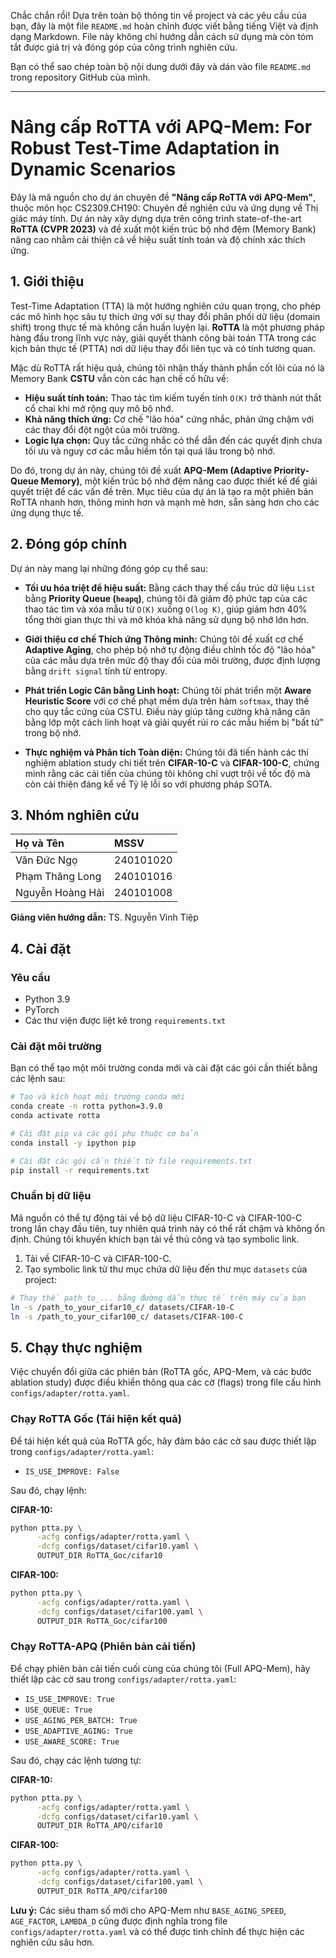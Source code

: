 Chắc chắn rồi! Dựa trên toàn bộ thông tin về project và các yêu cầu của bạn, đây là một file `README.md` hoàn chỉnh được viết bằng tiếng Việt và định dạng Markdown. File này không chỉ hướng dẫn cách sử dụng mà còn tóm tắt được giá trị và đóng góp của công trình nghiên cứu.

Bạn có thể sao chép toàn bộ nội dung dưới đây và dán vào file `README.md` trong repository GitHub của mình.

---

# Nâng cấp RoTTA với APQ-Mem: For Robust Test-Time Adaptation in Dynamic Scenarios

Đây là mã nguồn cho dự án chuyên đề **"Nâng cấp RoTTA với APQ-Mem"**, thuộc môn học CS2309.CH190: Chuyên đề nghiên cứu và ứng dụng về Thị giác máy tính. Dự án này xây dựng dựa trên công trình state-of-the-art **RoTTA (CVPR 2023)** và đề xuất một kiến trúc bộ nhớ đệm (Memory Bank) nâng cao nhằm cải thiện cả về hiệu suất tính toán và độ chính xác thích ứng.

## 1. Giới thiệu

Test-Time Adaptation (TTA) là một hướng nghiên cứu quan trọng, cho phép các mô hình học sâu tự thích ứng với sự thay đổi phân phối dữ liệu (domain shift) trong thực tế mà không cần huấn luyện lại. **RoTTA** là một phương pháp hàng đầu trong lĩnh vực này, giải quyết thành công bài toán TTA trong các kịch bản thực tế (PTTA) nơi dữ liệu thay đổi liên tục và có tính tương quan.

Mặc dù RoTTA rất hiệu quả, chúng tôi nhận thấy thành phần cốt lõi của nó là Memory Bank **CSTU** vẫn còn các hạn chế cố hữu về:
-   **Hiệu suất tính toán:** Thao tác tìm kiếm tuyến tính `O(K)` trở thành nút thắt cổ chai khi mở rộng quy mô bộ nhớ.
-   **Khả năng thích ứng:** Cơ chế "lão hóa" cứng nhắc, phản ứng chậm với các thay đổi đột ngột của môi trường.
-   **Logic lựa chọn:** Quy tắc cứng nhắc có thể dẫn đến các quyết định chưa tối ưu và nguy cơ các mẫu hiếm tồn tại quá lâu trong bộ nhớ.

Do đó, trong dự án này, chúng tôi đề xuất **APQ-Mem (Adaptive Priority-Queue Memory)**, một kiến trúc bộ nhớ đệm nâng cao được thiết kế để giải quyết triệt để các vấn đề trên. Mục tiêu của dự án là tạo ra một phiên bản RoTTA nhanh hơn, thông minh hơn và mạnh mẽ hơn, sẵn sàng hơn cho các ứng dụng thực tế.

## 2. Đóng góp chính

Dự án này mang lại những đóng góp cụ thể sau:

-   **Tối ưu hóa triệt để hiệu suất:** Bằng cách thay thế cấu trúc dữ liệu `List` bằng **Priority Queue (`heapq`)**, chúng tôi đã giảm độ phức tạp của các thao tác tìm và xóa mẫu từ `O(K)` xuống `O(log K)`, giúp giảm hơn 40% tổng thời gian thực thi và mở khóa khả năng sử dụng bộ nhớ lớn hơn.

-   **Giới thiệu cơ chế Thích ứng Thông minh:** Chúng tôi đề xuất cơ chế **Adaptive Aging**, cho phép bộ nhớ tự động điều chỉnh tốc độ "lão hóa" của các mẫu dựa trên mức độ thay đổi của môi trường, được định lượng bằng `drift signal` tính từ entropy.

-   **Phát triển Logic Cân bằng Linh hoạt:** Chúng tôi phát triển một **Aware Heuristic Score** với cơ chế phạt mềm dựa trên hàm `softmax`, thay thế cho quy tắc cứng của CSTU. Điều này giúp tăng cường khả năng cân bằng lớp một cách linh hoạt và giải quyết rủi ro các mẫu hiếm bị "bất tử" trong bộ nhớ.

-   **Thực nghiệm và Phân tích Toàn diện:** Chúng tôi đã tiến hành các thí nghiệm ablation study chi tiết trên **CIFAR-10-C** và **CIFAR-100-C**, chứng minh rằng các cải tiến của chúng tôi không chỉ vượt trội về tốc độ mà còn cải thiện đáng kể về Tỷ lệ lỗi so với phương pháp SOTA.

## 3. Nhóm nghiên cứu

| Họ và Tên | MSSV |
| :--- | :--- |
| Văn Đức Ngọ | 240101020 |
| Phạm Thăng Long | 240101016 |
| Nguyễn Hoàng Hải | 240101008 |

**Giảng viên hướng dẫn:** TS. Nguyễn Vinh Tiệp

## 4. Cài đặt

### Yêu cầu
- Python 3.9
- PyTorch
- Các thư viện được liệt kê trong `requirements.txt`

### Cài đặt môi trường
Bạn có thể tạo một môi trường conda mới và cài đặt các gói cần thiết bằng các lệnh sau:

```bash
# Tạo và kích hoạt môi trường conda mới
conda create -n rotta python=3.9.0
conda activate rotta

# Cài đặt pip và các gói phụ thuộc cơ bản
conda install -y ipython pip

# Cài đặt các gói cần thiết từ file requirements.txt
pip install -r requirements.txt
```

### Chuẩn bị dữ liệu
Mã nguồn có thể tự động tải về bộ dữ liệu CIFAR-10-C và CIFAR-100-C trong lần chạy đầu tiên, tuy nhiên quá trình này có thể rất chậm và không ổn định. Chúng tôi khuyến khích bạn tải về thủ công và tạo symbolic link.

1.  Tải về CIFAR-10-C và CIFAR-100-C.
2.  Tạo symbolic link từ thư mục chứa dữ liệu đến thư mục `datasets` của project:

```bash
# Thay thế path_to_... bằng đường dẫn thực tế trên máy của bạn
ln -s /path_to_your_cifar10_c/ datasets/CIFAR-10-C
ln -s /path_to_your_cifar100_c/ datasets/CIFAR-100-C
```

## 5. Chạy thực nghiệm

Việc chuyển đổi giữa các phiên bản (RoTTA gốc, APQ-Mem, và các bước ablation study) được điều khiển thông qua các cờ (flags) trong file cấu hình `configs/adapter/rotta.yaml`.

### Chạy RoTTA Gốc (Tái hiện kết quả)

Để tái hiện kết quả của RoTTA gốc, hãy đảm bảo các cờ sau được thiết lập trong `configs/adapter/rotta.yaml`:
- `IS_USE_IMPROVE: False`

Sau đó, chạy lệnh:

**CIFAR-10:**
```bash
python ptta.py \
      -acfg configs/adapter/rotta.yaml \
      -dcfg configs/dataset/cifar10.yaml \
      OUTPUT_DIR RoTTA_Goc/cifar10
```
**CIFAR-100:**
```bash
python ptta.py \
      -acfg configs/adapter/rotta.yaml \
      -dcfg configs/dataset/cifar100.yaml \
      OUTPUT_DIR RoTTA_Goc/cifar100
```

### Chạy RoTTA-APQ (Phiên bản cải tiến)

Để chạy phiên bản cải tiến cuối cùng của chúng tôi (Full APQ-Mem), hãy thiết lập các cờ sau trong `configs/adapter/rotta.yaml`:
- `IS_USE_IMPROVE: True`
- `USE_QUEUE: True`
- `USE_AGING_PER_BATCH: True`
- `USE_ADAPTIVE_AGING: True`
- `USE_AWARE_SCORE: True`

Sau đó, chạy các lệnh tương tự:

**CIFAR-10:**
```bash
python ptta.py \
      -acfg configs/adapter/rotta.yaml \
      -dcfg configs/dataset/cifar10.yaml \
      OUTPUT_DIR RoTTA_APQ/cifar10
```
**CIFAR-100:**
```bash
python ptta.py \
      -acfg configs/adapter/rotta.yaml \
      -dcfg configs/dataset/cifar100.yaml \
      OUTPUT_DIR RoTTA_APQ/cifar100
```

**Lưu ý:** Các siêu tham số mới cho APQ-Mem như `BASE_AGING_SPEED`, `AGE_FACTOR`, `LAMBDA_D` cũng được định nghĩa trong file `configs/adapter/rotta.yaml` và có thể được tinh chỉnh để thực hiện các nghiên cứu sâu hơn.